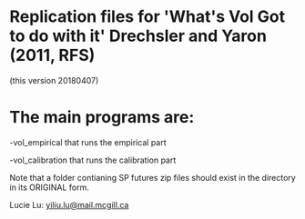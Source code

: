 # Replication files for 'What's Vol Got to do with it' Drechsler and Yaron (2011, RFS)
 (this version 20180407)

# The main programs are:

-vol_empirical that runs the empirical part <br>


-vol_calibration that runs the calibration part


Note that a folder contianing SP futures zip files should exist in the directory in its ORIGINAL form.



Lucie Lu: yiliu.lu@mail.mcgill.ca
